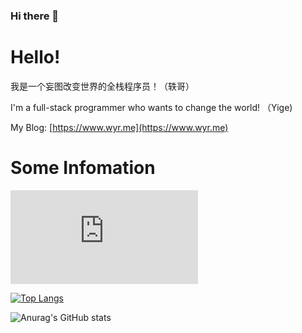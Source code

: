 ### Hi there 👋
# Hello!

我是一个妄图改变世界的全栈程序员！（轶哥）

I'm a full-stack programmer who wants to change the world! （Yige)

My Blog: [https://www.wyr.me](https://www.wyr.me)

# Some Infomation

![visitors](https://app.yizcore.xyz/badge.php?page_id=yi-ge)

[![Top Langs](https://github-readme-stats-lyart-nine-64.vercel.app/api/top-langs/?username=yi-ge&layout=compact&theme=dark&langs_count=10&hide=javascript,html,css,cmake,shell,tsql,tcl,scss,less,stylus,batchfile,vue&cache_seconds=7200&exclude_repo=weixin_shop,YYSECRET)](https://github.com/yi-ge)

![Anurag's GitHub stats](https://github-readme-stats-lyart-nine-64.vercel.app/api?username=yi-ge&theme=dark&show_icons=true&hide_title=true&count_private=true&include_all_commits=true&cache_seconds=7200)

